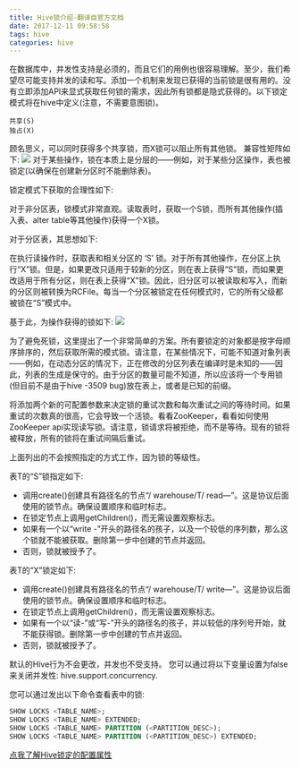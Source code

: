 ```yaml
---
title: Hive锁介绍-翻译自官方文档
date: 2017-12-11 09:58:58
tags: hive
categories: hive
---
```

在数据库中，并发性支持是必须的，而且它们的用例也很容易理解。至少，我们希望尽可能支持并发的读和写。添加一个机制来发现已获得的当前锁是很有用的。没有立即添加API来显式获取任何锁的需求，因此所有锁都是隐式获得的。以下锁定模式将在hive中定义(注意，不需要意图锁)。

```
共享(S)
独占(X)
```
顾名思义，可以同时获得多个共享锁，而X锁可以阻止所有其他锁。
兼容性矩阵如下:
![](http://oliji9s3j.bkt.clouddn.com/15129574898000.jpg)
对于某些操作，锁在本质上是分层的——例如，对于某些分区操作，表也被锁定(以确保在创建新分区时不能删除表)。
<!--more-->
锁定模式下获取的合理性如下:

对于非分区表，锁模式非常直观。读取表时，获取一个S锁，而所有其他操作(插入表、alter table等其他操作)获得一个X锁。

对于分区表，其思想如下:

在执行读操作时，获取表和相关分区的 ‘S’ 锁。对于所有其他操作，在分区上执行“X”锁。但是，如果更改只适用于较新的分区，则在表上获得“S”锁，而如果更改适用于所有分区，则在表上获得“X”锁。因此，旧分区可以被读取和写入，而新的分区则被转换为RCFile。每当一个分区被锁定在任何模式时，它的所有父级都被锁在“S”模式中。

基于此，为操作获得的锁如下:
![](http://oliji9s3j.bkt.clouddn.com/15129575385061.jpg)

为了避免死锁，这里提出了一个非常简单的方案。所有要锁定的对象都是按字母顺序排序的，然后获取所需的模式锁。请注意，在某些情况下，可能不知道对象列表——例如，在动态分区的情况下，正在修改的分区列表在编译时是未知的——因此，列表的生成是保守的。由于分区的数量可能不知道，所以应该将一个专用锁(但目前不是由于hive -3509 bug)放在表上，或者是已知的前缀。

将添加两个新的可配置参数来决定锁的重试次数和每次重试之间的等待时间。如果重试的次数真的很高，它会导致一个活锁。看看ZooKeeper，看看如何使用ZooKeeper api实现读写锁。请注意，锁请求将被拒绝，而不是等待。现有的锁将被释放，所有的锁将在重试间隔后重试。

上面列出的不会按照指定的方式工作，因为锁的等级性。

表T的“S”锁指定如下:
* 调用create()创建具有路径名的节点“/ warehouse/T/ read—”。这是协议后面使用的锁节点。确保设置顺序和临时标志。
* 在锁定节点上调用getChildren()，而无需设置观察标志。
* 如果有一个以“write -”开头的路径名的孩子，以及一个较低的序列数，那么这个锁就不能被获取。删除第一步中创建的节点并返回。
* 否则，锁就被授予了。

表T的“X”锁定如下:
* 调用create()创建具有路径名的节点“/ warehouse/T/ write—”。这是协议后面使用的锁节点。确保设置顺序和临时标志。
* 在锁定节点上调用getChildren()，而无需设置观察标志。
* 如果有一个以“读-”或“写-”开头的路径名的孩子，并以较低的序列号开始，就不能获得锁。删除第一步中创建的节点并返回。
* 否则，锁就被授予了。

默认的Hive行为不会更改，并发也不受支持。
您可以通过将以下变量设置为false来关闭并发性: hive.support.concurrency.

您可以通过发出以下命令查看表中的锁:

```sql
SHOW LOCKS <TABLE_NAME>;
SHOW LOCKS <TABLE_NAME> EXTENDED;
SHOW LOCKS <TABLE_NAME> PARTITION (<PARTITION_DESC>);
SHOW LOCKS <TABLE_NAME> PARTITION (<PARTITION_DESC>) EXTENDED;
```
[点我了解Hive锁定的配置属性](https://cwiki.apache.org/confluence/display/Hive/Configuration+Properties#ConfigurationProperties-Locking)


